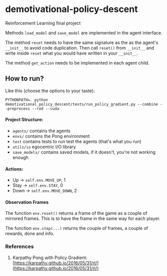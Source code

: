 # demotivational-policy-descent
Reinforcement Learning final project

Methods `load_model` and `save_model` are implemented in
the agent interface.

The method `reset` needs to have the same signature as
the as the agent's `__init__` to avoid code duplication. 
Then call `reset()` from `__init__` and write inside `reset` what you 
would have written in your `__init__`.

The method `get_action` needs to be implemented in each
agent child.

## How to run?
Like this (choose the options to your taste):

`PYTHONPATH=. python demotivational_policy_descent/tests/run_policy_gradient.py --combine --preprocess --red --cuda`

#### Project Structure:

  - `agents/` contains the agents
  - `envs/` contains the Pong environment
  - `test` contains tests to run test the agents (that's what you run)
  - `utils/io` egocentric I/O library
  - `save_models/` contains saved models, if it doesn't, you're not working enough

#### Actions:

  - Up -> `self.env.MOVE_UP`, 1
  - Stay -> `self.env.STAY`, 0
  - Down -> `self.env.MOVE_DOWN`, 2
 
#### Observation Frames
The function `env.reset()` returns a frame of the game as a couple of
mirrored frames. This is to have the frame in the same way for each player.

The function `env.step(...)` returns the couple of frames, a couple of 
rewards, done and info.

### References

1. Karpathy Pong with Policy Gradient: [https://karpathy.github.io/2016/05/31/rl/](https://karpathy.github.io/2016/05/31/rl/)
